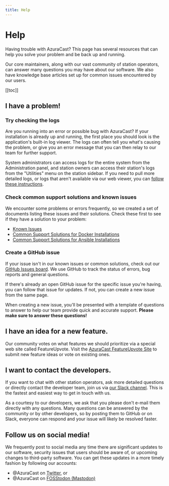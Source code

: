 ```yaml
---
title: Help
---
```


# Help

Having trouble with AzuraCast? This page has several resources that can help you solve your problem and be back up and running.

Our core maintainers, along with our vast community of station operators, can answer many questions you may have about our software. We also have knowledge base articles set up for common issues encountered by our users.

[[toc]]

## I have a problem!

### Try checking the logs

Are you running into an error or possible bug with AzuraCast? If your installation is already up and running, the first place you should look is the application's built-in log viewer. The logs can often tell you what's causing the problem, or give you an error message that you can then relay to our team for further support.

System administrators can access logs for the entire system from the Administration panel, and station owners can access their station's logs from the "Utilities" menu on the station sidebar. If you need to pull more detailed logs, or logs that aren't available via our web viewer, you can [follow these instructions](./logs.html).

### Check common support solutions and known issues

We encounter some problems or errors frequently, so we created a set of documents listing these issues and their solutions. Check these first to see if they have a solution to your problem:

 - [Known Issues](./known_issues.html)
 - [Common Support Solutions for Docker Installations](./faq_docker.html)
 - [Common Support Solutions for Ansible Installations](./faq_ansible.html)

### Create a GitHub issue

If your issue isn't in our known issues or common solutions, check out our [GitHub Issues board](https://github.com/AzuraCast/AzuraCast/issues?q=is%3Aissue+is%3Aopen+sort%3Aupdated-desc). We use GitHub to track the status of errors, bug reports and general questions.

If there's already an open GitHub issue for the specific issue you're having, you can follow that issue for updates. If not, you can create a new issue from the same page.

When creating a new issue, you'll be presented with a template of questions to answer to help our team provide quick and accurate support. **Please make sure to answer these questions!**

## I have an idea for a new feature.

Our community votes on what features we should prioritize via a special web site called FeatureUpvote. Visit the [AzuraCast FeatureUpvote Site](https://features.azuracast.com/) to submit new feature ideas or vote on existing ones.

## I want to contact the developers.

If you want to chat with other station operators, ask more detailed questions or directly contact the developer team, join us via [our Slack channel](https://www.azuracast.com/slack). This is the fastest and easiest way to get in touch with us.

As a courtesy to our developers, we ask that you please don't e-mail them directly with any questions. Many questions can be answered by the community or by other developers, so by posting them to GitHub or on Slack, everyone can respond and your issue will likely be resolved faster.

## Follow us on social media!

We frequently post to social media any time there are significant updates to our software, security issues that users should be aware of, or upcoming changes to third-party software. You can get these updates in a more timely fashion by following our accounts:

- @AzuraCast on [Twitter](https://twitter.com/azuracast), or
- @AzuraCast on [FOSStodon (Mastodon)](https://fosstodon.org/@AzuraCast)

